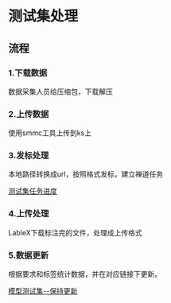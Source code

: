 # 测试集处理
## 流程
### 1.下载数据
数据采集人员给压缩包，下载解压
### 2.上传数据
使用smmc工具上传到ks上
### 3.发标处理
本地路径转换成url，按照格式发标，建立禅道任务

[测试集任务进度](https://cf.supremind.info/pages/viewpage.action?pageId=83986716)
### 4.上传处理
LableX下载标注完的文件，处理成上传格式
### 5.数据更新 
根据要求和标签统计数据，并在对应链接下更新。

[模型测试集--保持更新](https://cf.supremind.info/pages/viewpage.action?pageId=61618002)